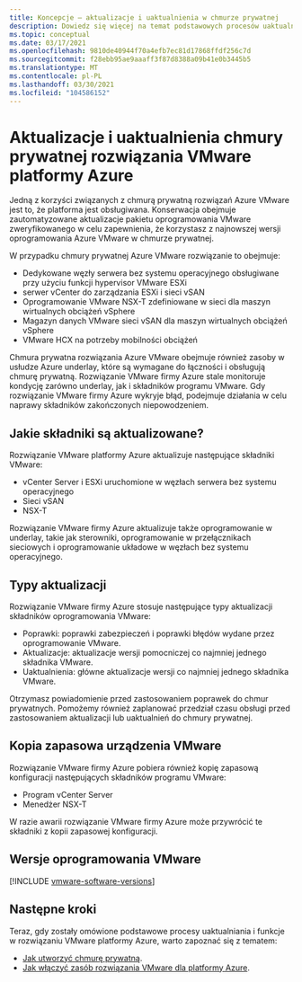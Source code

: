 ```yaml
---
title: Koncepcje — aktualizacje i uaktualnienia w chmurze prywatnej
description: Dowiedz się więcej na temat podstawowych procesów uaktualniania i funkcji w rozwiązaniu VMware platformy Azure.
ms.topic: conceptual
ms.date: 03/17/2021
ms.openlocfilehash: 9810de40944f70a4efb7ec81d17868ffdf256c7d
ms.sourcegitcommit: f28ebb95ae9aaaff3f87d8388a09b41e0b3445b5
ms.translationtype: MT
ms.contentlocale: pl-PL
ms.lasthandoff: 03/30/2021
ms.locfileid: "104586152"
---
```

# <a name="azure-vmware-solution-private-cloud-updates-and-upgrades"></a>Aktualizacje i uaktualnienia chmury prywatnej rozwiązania VMware platformy Azure

Jedną z korzyści związanych z chmurą prywatną rozwiązań Azure VMware jest to, że platforma jest obsługiwana. Konserwacja obejmuje zautomatyzowane aktualizacje pakietu oprogramowania VMware zweryfikowanego w celu zapewnienia, że korzystasz z najnowszej wersji oprogramowania Azure VMware w chmurze prywatnej.

W przypadku chmury prywatnej Azure VMware rozwiązanie to obejmuje:

- Dedykowane węzły serwera bez systemu operacyjnego obsługiwane przy użyciu funkcji hypervisor VMware ESXi 
- serwer vCenter do zarządzania ESXi i sieci vSAN 
- Oprogramowanie VMware NSX-T zdefiniowane w sieci dla maszyn wirtualnych obciążeń vSphere  
- Magazyn danych VMware sieci vSAN dla maszyn wirtualnych obciążeń vSphere  
- VMware HCX na potrzeby mobilności obciążeń  

Chmura prywatna rozwiązania Azure VMware obejmuje również zasoby w usłudze Azure underlay, które są wymagane do łączności i obsługują chmurę prywatną. Rozwiązanie VMware firmy Azure stale monitoruje kondycję zarówno underlay, jak i składników programu VMware. Gdy rozwiązanie VMware firmy Azure wykryje błąd, podejmuje działania w celu naprawy składników zakończonych niepowodzeniem. 

## <a name="what-components-get-updated"></a>Jakie składniki są aktualizowane?   

Rozwiązanie VMware platformy Azure aktualizuje następujące składniki VMware: 

- vCenter Server i ESXi uruchomione w węzłach serwera bez systemu operacyjnego 
- Sieci vSAN 
- NSX-T 

Rozwiązanie VMware firmy Azure aktualizuje także oprogramowanie w underlay, takie jak sterowniki, oprogramowanie w przełącznikach sieciowych i oprogramowanie układowe w węzłach bez systemu operacyjnego. 

## <a name="types-of-updates"></a>Typy aktualizacji

Rozwiązanie VMware firmy Azure stosuje następujące typy aktualizacji składników oprogramowania VMware:

- Poprawki: poprawki zabezpieczeń i poprawki błędów wydane przez oprogramowanie VMware. 
- Aktualizacje: aktualizacje wersji pomocniczej co najmniej jednego składnika VMware. 
- Uaktualnienia: główne aktualizacje wersji co najmniej jednego składnika VMware.

Otrzymasz powiadomienie przed zastosowaniem poprawek do chmur prywatnych. Pomożemy również zaplanować przedział czasu obsługi przed zastosowaniem aktualizacji lub uaktualnień do chmury prywatnej. 

## <a name="vmware-appliance-backup"></a>Kopia zapasowa urządzenia VMware 

Rozwiązanie VMware firmy Azure pobiera również kopię zapasową konfiguracji następujących składników programu VMware:

- Program vCenter Server 
- Menedżer NSX-T 

W razie awarii rozwiązanie VMware firmy Azure może przywrócić te składniki z kopii zapasowej konfiguracji. 

## <a name="vmware-software-versions"></a>Wersje oprogramowania VMware
[!INCLUDE [vmware-software-versions](includes/vmware-software-versions.md)]


## <a name="next-steps"></a>Następne kroki

Teraz, gdy zostały omówione podstawowe procesy uaktualniania i funkcje w rozwiązaniu VMware platformy Azure, warto zapoznać się z tematem:

- [Jak utworzyć chmurę prywatną](tutorial-create-private-cloud.md).
- [Jak włączyć zasób rozwiązania VMware dla platformy Azure](enable-azure-vmware-solution.md).

<!-- LINKS - external -->

<!-- LINKS - internal -->
